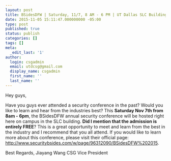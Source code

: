 ```yaml
---
layout: post
title: BSidesDFW | Saturday, 11/7, 8 AM - 6 PM | UT Dallas SLC Building
date: 2015-11-05 15:11:47.000000000 -05:00
type: post
published: true
status: publish
categories: []
tags: []
meta:
  _edit_last: '1'
author:
  login: csgadmin
  email: utdcsg@gmail.com
  display_name: csgadmin
  first_name: ''
  last_name: ''
---
```


Hey guys,

Have you guys ever attended a security conference in the past? Would you like to learn and hear from the industries best? This **Saturday Nov 7th from 8am - 6pm**, the BSidesDFW annual security conference will be hosted right here on campus in the SLC building. **Did I mention that the admission is entirely FREE**? This is a great opportunity to meet and learn from the best in the industry and I recommend that you all attend. If you would like to learn more about this conference, please visit their official page: <http://www.securitybsides.com/w/page/96312090/BSidesDFW%202015>.

Best Regards,
Jiayang Wang
CSG Vice President
